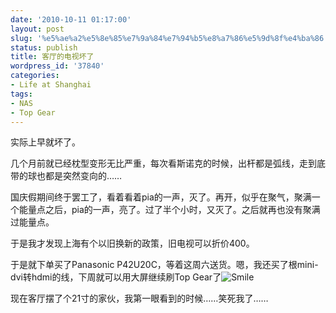 ```yaml
---
date: '2010-10-11 01:17:00'
layout: post
slug: '%e5%ae%a2%e5%8e%85%e7%9a%84%e7%94%b5%e8%a7%86%e5%9d%8f%e4%ba%86'
status: publish
title: 客厅的电视坏了
wordpress_id: '37840'
categories:
- Life at Shanghai
tags:
- NAS
- Top Gear
---
```


实际上早就坏了。

 

几个月前就已经枕型变形无比严重，每次看斯诺克的时候，出杆都是弧线，走到底带的球也都是突然变向的……

 

国庆假期间终于罢工了，看着看着pia的一声，灭了。再开，似乎在聚气，聚满一个能量点之后，pia的一声，亮了。过了半个小时，又灭了。之后就再也没有聚满过能量点。

 

于是我才发现上海有个以旧换新的政策，旧电视可以折价400。

 

于是就下单买了Panasonic P42U20C，等着这周六送货。嗯，我还买了根mini-dvi转hdmi的线，下周就可以用大屏继续刷Top Gear了![Smile](http://dl.dropbox.com/u/5249413/blog_images/2010/10/wlemoticon-smile.png)

 

现在客厅摆了个21寸的家伙，我第一眼看到的时候……笑死我了……

